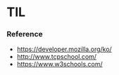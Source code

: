 # TIL

### Reference
- https://developer.mozilla.org/ko/
- http://www.tcpschool.com/
- https://www.w3schools.com/

